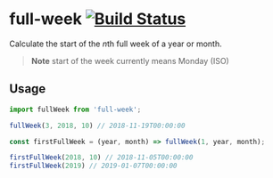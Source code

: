 # full-week [![Build Status](https://travis-ci.org/smhg/full-week.svg?branch=master)](https://travis-ci.org/smhg/full-week)
Calculate the start of the *n*th full week of a year or month.

> **Note** start of the week currently means Monday (ISO)

## Usage
```javascript
import fullWeek from 'full-week';

fullWeek(3, 2018, 10) // 2018-11-19T00:00:00

const firstFullWeek = (year, month) => fullWeek(1, year, month);

firstFullWeek(2018, 10) // 2018-11-05T00:00:00
firstFullWeek(2019) // 2019-01-07T00:00:00
```
